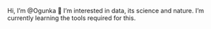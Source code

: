  Hi, I’m @Ogunka
👀 I’m interested in data, its science and nature.
 I’m currently learning the tools required for this.


<!---
Ogunka/Ogunka is a ✨ special ✨ repository because its `README.md` (this file) appears on your GitHub profile.
You can click the Preview link to take a look at your changes.
--->
